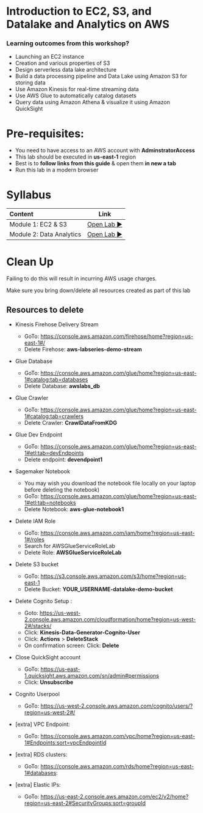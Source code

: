 # Introduction to EC2, S3, and Datalake and Analytics on AWS

### Learning outcomes from this workshop?
* Launching an EC2 instance
* Creation and various properties of S3
* Design serverless data lake architecture
* Build a data processing pipeline and Data Lake using Amazon S3 for storing data
* Use Amazon Kinesis for real-time streaming data
* Use AWS Glue to automatically catalog datasets
* Query data using Amazon Athena & visualize it using Amazon QuickSight

# Pre-requisites:  
* You need to have access to an AWS account with **AdminstratorAccess**
* This lab should be executed in **us-east-1** region
* Best is to **follow links from this  guide** & open them **in new a tab**
* Run this lab in a modern browser

# Syllabus

|Content| Link|
|:-----|:--:|
|Module 1: EC2 & S3 |[Open Lab :arrow_forward:](./Module1)|
|Module 2: Data Analytics |[Open Lab :arrow_forward:](./Module2)|

# Clean Up

Failing to do this will result in incurring AWS usage charges.

Make sure you bring down/delete all resources created as part of this lab

## Resources to delete
* Kinesis Firehose Delivery Stream
	* GoTo: https://console.aws.amazon.com/firehose/home?region=us-east-1#/
	* Delete Firehose:  **aws-labseries-demo-stream**
* Glue Database
	* GoTo: https://console.aws.amazon.com/glue/home?region=us-east-1#catalog:tab=databases
	* Delete Database: **awslabs_db**
* Glue Crawler
	* GoTo: https://console.aws.amazon.com/glue/home?region=us-east-1#catalog:tab=crawlers
	* Delete Crawler: **CrawlDataFromKDG**
* Glue Dev Endpoint
	* GoTo: https://console.aws.amazon.com/glue/home?region=us-east-1#etl:tab=devEndpoints
	* Delete endpoint: **devendpoint1**
* Sagemaker Notebook
	* You may wish you download the notebook file locally on your laptop before deleting the notebook)
	* GoTo: https://console.aws.amazon.com/glue/home?region=us-east-1#etl:tab=notebooks
	* Delete Notebook: **aws-glue-notebook1**
* Delete IAM Role
	* GoTo: https://console.aws.amazon.com/iam/home?region=us-east-1#/roles
	* Search for AWSGlueServiceRoleLab
	* Delete Role: **AWSGlueServiceRoleLab**
* Delete S3 bucket
	* GoTo: https://s3.console.aws.amazon.com/s3/home?region=us-east-1
	* Delete Bucket: **YOUR_USERNAME-datalake-demo-bucket**
* Delete Cognito Setup :
	* Goto: https://us-west-2.console.aws.amazon.com/cloudformation/home?region=us-west-2#/stacks/
	* Click: **Kinesis-Data-Generator-Cognito-User**
	* Click: **Actions** > **DeleteStack**
	* On confirmation screen: Click: **Delete**
* Close QuickSight account
	* GoTo: https://us-east-1.quicksight.aws.amazon.com/sn/admin#permissions
	* Click: **Unsubscribe**
* Cognito Userpool
	* GoTo: https://us-west-2.console.aws.amazon.com/cognito/users/?region=us-west-2#/

* [extra] VPC Endpoint: 
	* GoTo: https://console.aws.amazon.com/vpc/home?region=us-east-1#Endpoints:sort=vpcEndpointId

* [extra] RDS clusters: 
	* GoTo: https://console.aws.amazon.com/rds/home?region=us-east-1#databases:
	
* [extra] Elastic IPs: 
	* GoTo: https://us-east-2.console.aws.amazon.com/ec2/v2/home?region=us-east-2#SecurityGroups:sort=groupId
	
